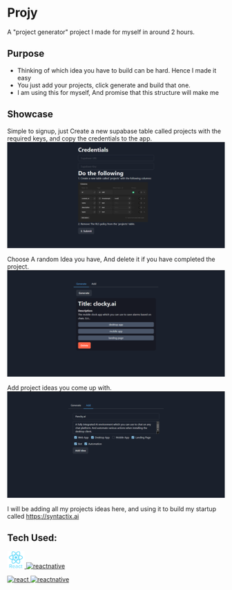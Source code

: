 # Projy
A "project generator" project I made for myself in around 2 hours.

## Purpose
- Thinking of which idea you have to build can be hard. Hence I made it easy
- You just add your projects, click generate and build that one.
- I am using this for myself, And promise that this structure will make me 

## Showcase
Simple to signup, just Create a new supabase table called projects with the required keys, and copy the credentials to the app.
![Image of signup](assets/image.png)

Choose A random Idea you have, And delete it if you have completed the project.
![Alt text](assets/image2.png)

Add project ideas you come up with.
![Alt text](assets/image3.png)

I will be adding all my projects ideas here, and using it to build my startup called https://syntactix.ai

## Tech Used:

<a href="https://reactjs.org/" target="_blank" rel="noreferrer"> <img src="https://raw.githubusercontent.com/devicons/devicon/master/icons/react/react-original-wordmark.svg" alt="react" width="40" height="40"/> </a> <a href="https://reactnative.dev/" target="_blank" rel="noreferrer"> <img src="https://reactnative.dev/img/header_logo.svg" alt="reactnative" width="40" height="40"/>

<a href="https://reactjs.org/" target="_blank" rel="noreferrer"> <img src="https://avatars.githubusercontent.com/u/54212428?s=200&v=4" alt="react" width="40" height="40"/> </a> <a href="https://reactnative.dev/" target="_blank" rel="noreferrer"> <img src="https://avatars.githubusercontent.com/u/54212428?s=200&v=4" alt="reactnative" width="40" height="40"/>
